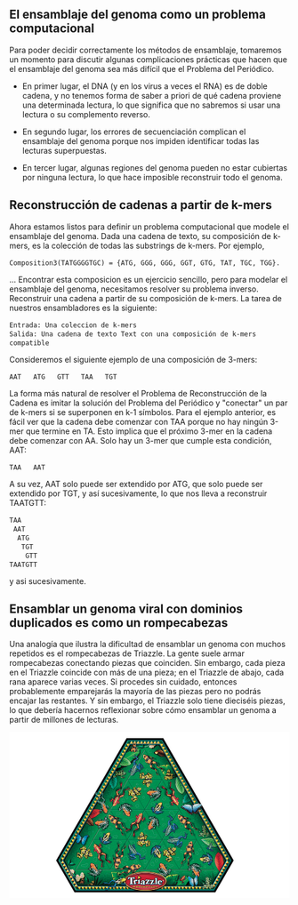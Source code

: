 ## El ensamblaje del genoma como un problema computacional

Para poder decidir correctamente los métodos de ensamblaje, tomaremos un momento para discutir algunas complicaciones prácticas que hacen que el ensamblaje del genoma sea más difícil que el Problema del Periódico.

 * En primer lugar, el DNA (y en los virus a veces el RNA) es de doble cadena, y no tenemos forma de saber a priori de qué cadena proviene una determinada lectura, lo que significa que no sabremos si usar una lectura o su complemento reverso. 

 * En segundo lugar, los errores de secuenciación complican el ensamblaje del genoma porque nos impiden identificar todas las lecturas superpuestas. 
 
  * En tercer lugar, algunas regiones del genoma pueden no estar cubiertas por ninguna lectura, lo que hace imposible reconstruir todo el genoma.

## Reconstrucción de cadenas a partir de k-mers

Ahora estamos listos para definir un problema computacional que modele el ensamblaje del genoma. Dada una cadena de texto, su composición de k-mers, es la colección de todas las substrings de k-mers. Por ejemplo,

```{note}
Composition3(TATGGGGTGC) = {ATG, GGG, GGG, GGT, GTG, TAT, TGC, TGG}.
```
... Encontrar esta composicion es un ejercicio sencillo, pero para modelar el ensamblaje del genoma, necesitamos resolver su problema inverso. Reconstruir una cadena a partir de su composición de k-mers. La tarea de nuestros ensambladores es la siguiente:

    Entrada: Una coleccion de k-mers
    Salida: Una cadena de texto Text con una composición de k-mers compatible

Consideremos el siguiente ejemplo de una composición de 3-mers:

```{note}
AAT   ATG   GTT   TAA   TGT
```
La forma más natural de resolver el Problema de Reconstrucción de la Cadena es imitar la solución del Problema del Periódico y "conectar" un par de k-mers si se superponen en k-1 símbolos. Para el ejemplo anterior, es fácil ver que la cadena debe comenzar con TAA porque no hay ningún 3-mer que termine en TA. Esto implica que el próximo 3-mer en la cadena debe comenzar con AA. Solo hay un 3-mer que cumple esta condición, AAT:

```{note}
TAA   AAT
```
A su vez, AAT solo puede ser extendido por ATG, que solo puede ser extendido por TGT, y así sucesivamente, lo que nos lleva a reconstruir TAATGTT:
```{note}
TAA    
 AAT   
  ATG  
   TGT 
    GTT
TAATGTT
```
y asi sucesivamente. 

## Ensamblar un genoma viral con dominios duplicados es como un rompecabezas

Una analogía que ilustra la dificultad de ensamblar un genoma con muchos repetidos es el rompecabezas de Triazzle. La gente suele armar rompecabezas conectando piezas que coinciden. Sin embargo, cada pieza en el Triazzle coincide con más de una pieza; en el Triazzle de abajo, cada rana aparece varias veces. Si procedes sin cuidado, entonces probablemente emparejarás la mayoría de las piezas pero no podrás encajar las restantes. Y sin embargo, el Triazzle solo tiene dieciséis piezas, lo que debería hacernos reflexionar sobre cómo ensamblar un genoma a partir de millones de lecturas.

![Figura 2](./imagenes/triazzle.png)
